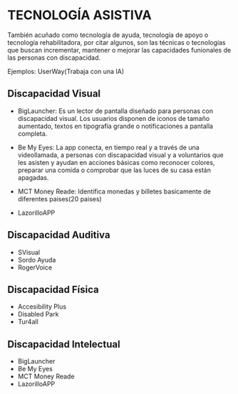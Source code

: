# TECNOLOGÍA ASISTIVA

También acuñado como tecnología de ayuda, tecnología de apoyo o tecnología rehabilitadora, por citar algunos, son las técnicas o tecnologías que buscan incrementar, mantener o mejorar las capacidades funionales de las personas con discapacidad.

Ejemplos: UserWay(Trabaja con una IA)

## Discapacidad Visual

+ BigLauncher: Es un lector de pantalla diseñado para personas con discapacidad visual. Los usuarios disponen de iconos de tamaño aumentado, textos en tipografía grande o notificaciones a pantalla completa.

+ Be My Eyes: La app conecta, en tiempo real y a través de una videollamada, a personas con discapacidad visual y a voluntarios que les asisten y ayudan en acciones básicas como reconocer colores, preparar una comida o comprobar que las luces de su casa están apagadas.

+ MCT Money Reade: Identifica monedas y billetes basicamente de diferentes paises(20 paises)

+ LazorilloAPP


## Discapacidad Auditiva

+ SVisual
+ Sordo Ayuda
+ RogerVoice

## Discapacidad Física

+ Accesibility Plus
+ Disabled Park
+ Tur4all

## Discapacidad Intelectual

+ BigLauncher
+ Be My Eyes
+ MCT Money Reade
+ LazorilloAPP